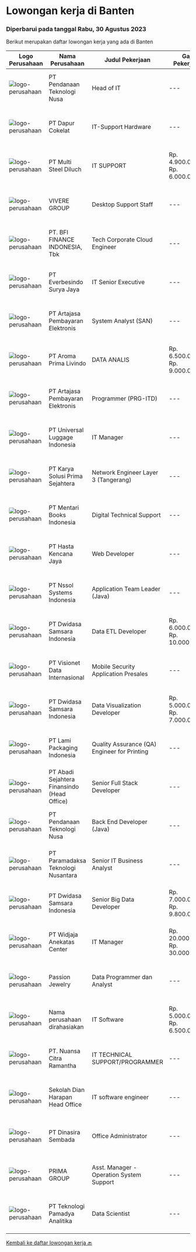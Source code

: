 
  # Lowongan kerja di Banten

  ### Diperbarui pada tanggal Rabu, 30 Agustus 2023

  Berikut merupakan daftar lowongan kerja yang ada di Banten

  |Logo Perusahaan | Nama Perusahaan | Judul Pekerjaan | Gaji Pekerjaan | Lokasi | Deskripsi | Tanggal diunggah | Pranala |
  | -------------- | --------------- | --------------- | --------- | --------- | -------------- | ------- | ----------- |
  |![logo-perusahaan](https://image-service-cdn.seek.com.au/1eb1b2baa56f434821317dba8fa11559dd24a18c/ee4dce1061f3f616224767ad58cb2fc751b8d2dc)|PT Pendanaan Teknologi Nusa|Head of IT|---|Tangerang|Responsibilities: In partnership with the founders, identify opportunities and risks for delivering the company's goals Discover and implement new...|Selasa, 29 Agustus 2023|https://www.jobstreet.co.id/id/job/head-of-it-4451227?token=0~a803354a-10ab-47c3-9459-88a29f872b2c&sectionRank=1&jobId=jobstreet-id-job-4451227|
|![logo-perusahaan](https://image-service-cdn.seek.com.au/693321fac512e015ad638d0fe0ee4cae6817bbb8/ee4dce1061f3f616224767ad58cb2fc751b8d2dc)|PT Dapur Cokelat|IT-Support Hardware|---|Banten|IT Support HardwareDeskripsi Pekerjaan : Melakukan instalasi dan perawatan komputer dan perlengkapannya (printer dll) dan jaringan (mikrotik)....|Senin, 28 Agustus 2023|https://www.jobstreet.co.id/id/job/it-support-hardware-4450066?token=0~a803354a-10ab-47c3-9459-88a29f872b2c&sectionRank=2&jobId=jobstreet-id-job-4450066|
|![logo-perusahaan](https://i.ibb.co/sqvTCh9/112815900-stock-vector-no-image-available-icon-flat-vector.webp)|PT Multi Steel Diluch|IT SUPPORT|Rp. 4.900.000-Rp. 6.000.000|Tangerang|PT. Multi Steel Diluch is a well-established name in the steel company.We’re hiring IT executives to support our expanding technical...|Senin, 28 Agustus 2023|https://www.jobstreet.co.id/id/job/it-support-4450756?token=0~a803354a-10ab-47c3-9459-88a29f872b2c&sectionRank=3&jobId=jobstreet-id-job-4450756|
|![logo-perusahaan](https://image-service-cdn.seek.com.au/4516df472223fe91ad241b20c023762f74562555/ee4dce1061f3f616224767ad58cb2fc751b8d2dc)|VIVERE GROUP|Desktop Support Staff|---|Tangerang|Deskripsi pekerjaan:- Managemen asset IT mulai dari perencanan, pembelian sampai dengan inventaris asset- Melakukan support user sehari-hari baik di...|Selasa, 29 Agustus 2023|https://www.jobstreet.co.id/id/job/desktop-support-staff-4451106?token=0~a803354a-10ab-47c3-9459-88a29f872b2c&sectionRank=4&jobId=jobstreet-id-job-4451106|
|![logo-perusahaan](https://image-service-cdn.seek.com.au/a6cf0c9900691813db703a94c273f5c310cd3774/ee4dce1061f3f616224767ad58cb2fc751b8d2dc)|PT. BFI FINANCE INDONESIA, Tbk|Tech Corporate Cloud Engineer|---|Tangerang|BFI is looking for experienced and talented engineers to join our team! Our Product teams are looking for Tech Corporate Cloud Engineer position.Job...|Selasa, 29 Agustus 2023|https://www.jobstreet.co.id/id/job/tech-corporate-cloud-engineer-4452036?token=0~a803354a-10ab-47c3-9459-88a29f872b2c&sectionRank=5&jobId=jobstreet-id-job-4452036|
|![logo-perusahaan](https://image-service-cdn.seek.com.au/7be899222bbe58b88e088c998420910125f8a673/ee4dce1061f3f616224767ad58cb2fc751b8d2dc)|PT Everbesindo Surya Jaya|IT Senior Executive|---|Banten|Testing promotion rules before applied to the system Making sure promotions applied in the system are running well Coordinating and conducting regular...|Senin, 28 Agustus 2023|https://www.jobstreet.co.id/id/job/it-senior-executive-4450429?token=0~a803354a-10ab-47c3-9459-88a29f872b2c&sectionRank=6&jobId=jobstreet-id-job-4450429|
|![logo-perusahaan](https://image-service-cdn.seek.com.au/55aded1287383eeeb6207d2664b4836add413aaf/ee4dce1061f3f616224767ad58cb2fc751b8d2dc)|PT Artajasa Pembayaran Elektronis|System Analyst (SAN)|---|Tangerang|Analisa sistem untuk transaksional, sistem back office dan frontend Melaksanakan, menganalisa dan mengawasi research &amp; development Analisa...|Selasa, 29 Agustus 2023|https://www.jobstreet.co.id/id/job/system-analyst-san-4451963?token=0~a803354a-10ab-47c3-9459-88a29f872b2c&sectionRank=7&jobId=jobstreet-id-job-4451963|
|![logo-perusahaan](https://image-service-cdn.seek.com.au/e703daed09c77d39185c84397477784cff082027/ee4dce1061f3f616224767ad58cb2fc751b8d2dc)|PT Aroma Prima Livindo|DATA ANALIS|Rp. 6.500.000-Rp. 9.000.000|Tangerang|Mengumpulkan, mengelola, menganalisa data yang sudah jadi atau data yang masih mentah dari berbagai sumber data. Mempelajari suatu persoalan dengan...|Senin, 28 Agustus 2023|https://www.jobstreet.co.id/id/job/data-analis-4449983?token=0~a803354a-10ab-47c3-9459-88a29f872b2c&sectionRank=8&jobId=jobstreet-id-job-4449983|
|![logo-perusahaan](https://image-service-cdn.seek.com.au/55aded1287383eeeb6207d2664b4836add413aaf/ee4dce1061f3f616224767ad58cb2fc751b8d2dc)|PT Artajasa Pembayaran Elektronis|Programmer (PRG-ITD)|---|Tangerang|Merancang, melaksanakan dan menganalisa kegiatan research&amp;development Perancangan , pengembangan dan perbaikan sistem produksi Analisa kebutuhan...|Selasa, 29 Agustus 2023|https://www.jobstreet.co.id/id/job/programmer-prg-itd-4451975?token=0~a803354a-10ab-47c3-9459-88a29f872b2c&sectionRank=9&jobId=jobstreet-id-job-4451975|
|![logo-perusahaan](https://image-service-cdn.seek.com.au/dc60c7efed3243587fed084e2bb14f8c4b902f2b/ee4dce1061f3f616224767ad58cb2fc751b8d2dc)|PT Universal Luggage Indonesia|IT Manager|---|Serang|Requirement: 3-5 years of working experience in the related position is required for this position. Experience manufacture industry background....|Kamis, 24 Agustus 2023|https://www.jobstreet.co.id/id/job/it-manager-4446701?token=0~a803354a-10ab-47c3-9459-88a29f872b2c&sectionRank=10&jobId=jobstreet-id-job-4446701|
|![logo-perusahaan](https://image-service-cdn.seek.com.au/bb0f2c313297f2db3d497466b95d7da85644edc0/ee4dce1061f3f616224767ad58cb2fc751b8d2dc)|PT Karya Solusi Prima Sejahtera|Network Engineer Layer 3 (Tangerang)|---|Tangerang|Pendidikan minimal D3/S1 Teknik Informatika/Teknik Telekomunikasi Memiliki pengalaman pekerjaan dibidang yang sama minimal 1 tahun Memiliki pengalaman...|Minggu, 27 Agustus 2023|https://www.jobstreet.co.id/id/job/network-engineer-layer-3-tangerang-4449383?token=0~a803354a-10ab-47c3-9459-88a29f872b2c&sectionRank=11&jobId=jobstreet-id-job-4449383|
|![logo-perusahaan](https://image-service-cdn.seek.com.au/70a04f871d5ec9d540d077636fcb4c21a3d47596/ee4dce1061f3f616224767ad58cb2fc751b8d2dc)|PT Mentari Books Indonesia|Digital Technical Support|---|Jakarta Raya|DIGITAL TECHNICAL SUPPORTMentari Group sedang mencari seorang Digital Technical Support yang berpengalaman dan terampil untuk bergabung dengan tim...|Senin, 28 Agustus 2023|https://www.jobstreet.co.id/id/job/digital-technical-support-4450949?token=0~a803354a-10ab-47c3-9459-88a29f872b2c&sectionRank=12&jobId=jobstreet-id-job-4450949|
|![logo-perusahaan](https://image-service-cdn.seek.com.au/ebbaba50b7564bdbb176555b5bd5481f0cda5e7f/ee4dce1061f3f616224767ad58cb2fc751b8d2dc)|PT Hasta Kencana Jaya|Web Developer|---|Tangerang|Berpengalaman Sebagai Web Programmer minimal 2 tahun sangat diutamakan Menguasai bahasa pemograman back-end seperti: Java, PHP, JS (Memahami Golang...|Senin, 28 Agustus 2023|https://www.jobstreet.co.id/id/job/web-developer-4450009?token=0~a803354a-10ab-47c3-9459-88a29f872b2c&sectionRank=13&jobId=jobstreet-id-job-4450009|
|![logo-perusahaan](https://image-service-cdn.seek.com.au/79505d4fb40d00b83f6fa36deeb6390095b4b0ea/ee4dce1061f3f616224767ad58cb2fc751b8d2dc)|PT Nssol Systems Indonesia|Application Team Leader (Java)|---|Cilegon|Purpose of the position:・Develop, operate and maintain the production control systems of the steel making factory.・Manage the development/operation...|Selasa, 29 Agustus 2023|https://www.jobstreet.co.id/id/job/application-team-leader-java-4451823?token=0~a803354a-10ab-47c3-9459-88a29f872b2c&sectionRank=14&jobId=jobstreet-id-job-4451823|
|![logo-perusahaan](https://image-service-cdn.seek.com.au/77471787a9c51ee5351e92362a66618d0b70b4d3/ee4dce1061f3f616224767ad58cb2fc751b8d2dc)|PT Dwidasa Samsara Indonesia|Data ETL Developer|Rp. 6.000.000-Rp. 10.000.000|Tangerang|Data ETL Developer Mengumpulkan data untuk kebutuhan analysis dari berbagai data source Membuat Data Cleansing Rules Membuat paket ETL Process Membuat...|Senin, 28 Agustus 2023|https://www.jobstreet.co.id/id/job/data-etl-developer-4449896?token=0~a803354a-10ab-47c3-9459-88a29f872b2c&sectionRank=15&jobId=jobstreet-id-job-4449896|
|![logo-perusahaan](https://image-service-cdn.seek.com.au/84d23b3586ee4efd70ea62878095fcc6b1639e33/ee4dce1061f3f616224767ad58cb2fc751b8d2dc)|PT Visionet Data Internasional|Mobile Security Application Presales|---|Tangerang|Deskripsi pekerjaan : Mengelola pengembangan product untuk memastikan terciptanya perkembangan pangsa pasar perusahaan secara menyeluruh Mengembangkan...|Selasa, 29 Agustus 2023|https://www.jobstreet.co.id/id/job/mobile-security-application-presales-4452379?token=0~a803354a-10ab-47c3-9459-88a29f872b2c&sectionRank=16&jobId=jobstreet-id-job-4452379|
|![logo-perusahaan](https://image-service-cdn.seek.com.au/77471787a9c51ee5351e92362a66618d0b70b4d3/ee4dce1061f3f616224767ad58cb2fc751b8d2dc)|PT Dwidasa Samsara Indonesia|Data Visualization Developer|Rp. 5.000.000-Rp. 7.000.000|Tangerang|Data Visualization Developer Membuat Score-Card  Membuat Real-time Dashboard Membuat Report  Kualifikasi: Minimal S1 Teknik Sistem...|Senin, 28 Agustus 2023|https://www.jobstreet.co.id/id/job/data-visualization-developer-4449915?token=0~a803354a-10ab-47c3-9459-88a29f872b2c&sectionRank=17&jobId=jobstreet-id-job-4449915|
|![logo-perusahaan](https://image-service-cdn.seek.com.au/af44255605f90e43db9ae5ecfab02af2095efaa6/ee4dce1061f3f616224767ad58cb2fc751b8d2dc)|PT Lami Packaging Indonesia|Quality Assurance (QA) Engineer for Printing|---|Serang|Optimize, control the quality, prevent quality accidents, deal with, and analyze quality accidents, and control the process of Printing, Lamination...|Senin, 28 Agustus 2023|https://www.jobstreet.co.id/id/job/quality-assurance-qa-engineer-for-printing-4450780?token=0~a803354a-10ab-47c3-9459-88a29f872b2c&sectionRank=18&jobId=jobstreet-id-job-4450780|
|![logo-perusahaan](https://image-service-cdn.seek.com.au/fdce716c160bb2e4a6be60b6abd13dc56d60a032/ee4dce1061f3f616224767ad58cb2fc751b8d2dc)|PT Abadi Sejahtera Finansindo (Head Office)|Senior Full Stack Developer|---|Banten|We are looking for a talented and creative Full-stack developer to join our financial technology company.Things you will handle : Handling code on a...|Senin, 28 Agustus 2023|https://www.jobstreet.co.id/id/job/senior-full-stack-developer-4449951?token=0~a803354a-10ab-47c3-9459-88a29f872b2c&sectionRank=19&jobId=jobstreet-id-job-4449951|
|![logo-perusahaan](https://image-service-cdn.seek.com.au/1eb1b2baa56f434821317dba8fa11559dd24a18c/ee4dce1061f3f616224767ad58cb2fc751b8d2dc)|PT Pendanaan Teknologi Nusa|Back End Developer (Java)|---|Tangerang|Responsibilities Compile and analyze data, processes, and codes to troubleshoot problems and identify areas for improvement. Collaborating with the...|Selasa, 29 Agustus 2023|https://www.jobstreet.co.id/id/job/back-end-developer-java-4451166?token=0~a803354a-10ab-47c3-9459-88a29f872b2c&sectionRank=20&jobId=jobstreet-id-job-4451166|
|![logo-perusahaan](https://image-service-cdn.seek.com.au/5f8cba82a4707e81f316572be696aa7aca66f4d9/ee4dce1061f3f616224767ad58cb2fc751b8d2dc)|PT Paramadaksa Teknologi Nusantara|Senior IT Business Analyst|---|Tangerang|We are designing and developing innovative new applications related to Indonesian traditional retail sector. Digitalization of this sector presents...|Sabtu, 26 Agustus 2023|https://www.jobstreet.co.id/id/job/senior-it-business-analyst-4449337?token=0~a803354a-10ab-47c3-9459-88a29f872b2c&sectionRank=21&jobId=jobstreet-id-job-4449337|
|![logo-perusahaan](https://image-service-cdn.seek.com.au/77471787a9c51ee5351e92362a66618d0b70b4d3/ee4dce1061f3f616224767ad58cb2fc751b8d2dc)|PT Dwidasa Samsara Indonesia|Senior Big Data Developer|Rp. 7.000.000-Rp. 9.800.000|Tangerang|Job Desk : Mempersiapkan Big-Data database dan tools yang terkait  Membuat aplikasi Data Analytic dengan Machine-Learning Kualifikasi: Minimal S1...|Senin, 28 Agustus 2023|https://www.jobstreet.co.id/id/job/senior-big-data-developer-4449768?token=0~a803354a-10ab-47c3-9459-88a29f872b2c&sectionRank=22&jobId=jobstreet-id-job-4449768|
|![logo-perusahaan](https://image-service-cdn.seek.com.au/3a59a4eedb4413d607a290a63cfcc4f703614ea3/ee4dce1061f3f616224767ad58cb2fc751b8d2dc)|PT Widjaja Anekatas Center|IT Manager|Rp. 20.000.000-Rp. 30.000.000|Tangerang|Key Responsibilities Determining strategies, planning, organizing, directing, monitoring, and evaluating activities for developing information and...|Rabu, 23 Agustus 2023|https://www.jobstreet.co.id/id/job/it-manager-4446043?token=0~a803354a-10ab-47c3-9459-88a29f872b2c&sectionRank=23&jobId=jobstreet-id-job-4446043|
|![logo-perusahaan](https://image-service-cdn.seek.com.au/a980d4cb98200fc79e99d78508c38e21e61df067/ee4dce1061f3f616224767ad58cb2fc751b8d2dc)|Passion Jewelry|Data Programmer dan Analyst|---|Tangerang|Skill Requirements:- Tremendous practical knowledge experience in MySQL (2 years minimum in using MySQL as a data programmer/analyst)- Practical...|Jumat, 25 Agustus 2023|https://www.jobstreet.co.id/id/job/data-programmer-dan-analyst-4448119?token=0~a803354a-10ab-47c3-9459-88a29f872b2c&sectionRank=24&jobId=jobstreet-id-job-4448119|
|![logo-perusahaan](https://i.ibb.co/sqvTCh9/112815900-stock-vector-no-image-available-icon-flat-vector.webp)|Nama perusahaan dirahasiakan|IT Software|Rp. 5.000.000-Rp. 6.500.000|Cikupa|Kualifikasi: Pendidikan minimal S1 IT/Sistem Informasi Memiliki pengalaman sebagai IT Software/Programmer Memahami bahasa pemrograman Menguasai konsep...|Kamis, 24 Agustus 2023|https://www.jobstreet.co.id/id/job/it-software-4446512?token=0~a803354a-10ab-47c3-9459-88a29f872b2c&sectionRank=25&jobId=jobstreet-id-job-4446512|
|![logo-perusahaan](https://image-service-cdn.seek.com.au/f5de9a44d13413f7e5653b93a3303d45eea565d9/ee4dce1061f3f616224767ad58cb2fc751b8d2dc)|PT. Nuansa Citra Ramantha|IT TECHNICAL SUPPORT/PROGRAMMER|---|Banten|IT TECHNICAL SUPPORT/PROGRAMMERwww.ncr.co.idKami, PT. Nuansa Citra Ramantha adalah perusahaan IT yang berfokus pada layanan IT Consulting dan System...|Selasa, 22 Agustus 2023|https://www.jobstreet.co.id/id/job/it-technical-support-programmer-4445073?token=0~a803354a-10ab-47c3-9459-88a29f872b2c&sectionRank=26&jobId=jobstreet-id-job-4445073|
|![logo-perusahaan](https://image-service-cdn.seek.com.au/a470b1c0f6916db074e687fd7fc42684bf624499/ee4dce1061f3f616224767ad58cb2fc751b8d2dc)|Sekolah Dian Harapan Head Office|IT software engineer|---|Tangerang|IT Software Engineer Familiar with PHP laravel, Mysql, vue.js Having knowledge in web technology (HTML, CSS, Javascript) Placement in Karawaci,...|Rabu, 23 Agustus 2023|https://www.jobstreet.co.id/id/job/it-software-engineer-4443084?token=0~a803354a-10ab-47c3-9459-88a29f872b2c&sectionRank=27&jobId=jobstreet-id-job-4443084|
|![logo-perusahaan](https://image-service-cdn.seek.com.au/a65ab1dbfdfda66c5dd5ea080f6a0b8f294d583b/ee4dce1061f3f616224767ad58cb2fc751b8d2dc)|PT Dinasira Sembada|Office Administrator|---|Tangerang|Syarat Pekerjaan  Memiliki ijasah minimal S1 Sarjana atau S2 Memilki pengalaman pekerjaan dalam bidang administrasi/ data analyst minimum 3 tahun ...|Selasa, 22 Agustus 2023|https://www.jobstreet.co.id/id/job/office-administrator-4444508?token=0~a803354a-10ab-47c3-9459-88a29f872b2c&sectionRank=28&jobId=jobstreet-id-job-4444508|
|![logo-perusahaan](https://image-service-cdn.seek.com.au/e0f7552cee29bad642f1b9e6ae1eba58c09d34fe/ee4dce1061f3f616224767ad58cb2fc751b8d2dc)|PRIMA GROUP|Asst. Manager - Operation System Support|---|Tangerang|Kualifikasi:  Pendidikan S1/Sarjana (Semua jurusan) Pengalaman minimum 3 tahun sbg Asst. Manager operational EFT Switching dalam bidang...|Senin, 21 Agustus 2023|https://www.jobstreet.co.id/id/job/asst.-manager-operation-system-support-4443098?token=0~a803354a-10ab-47c3-9459-88a29f872b2c&sectionRank=29&jobId=jobstreet-id-job-4443098|
|![logo-perusahaan](https://image-service-cdn.seek.com.au/98d9d5c448af0669bf29cbf4c919d835cb2a09dc/ee4dce1061f3f616224767ad58cb2fc751b8d2dc)|PT Teknologi Pamadya Analitika|Data Scientist|---|Jakarta Selatan|Responsibilities: Analyze and identify areas that can be improved Design, build, and maintain production machine learning models Coordinate with other...|Jumat, 25 Agustus 2023|https://www.jobstreet.co.id/id/job/data-scientist-4448817?token=0~a803354a-10ab-47c3-9459-88a29f872b2c&sectionRank=30&jobId=jobstreet-id-job-4448817|


  [Kembali ke daftar lowongan kerja 🔙](../README.md#daftar-lowongan-kerja)
  